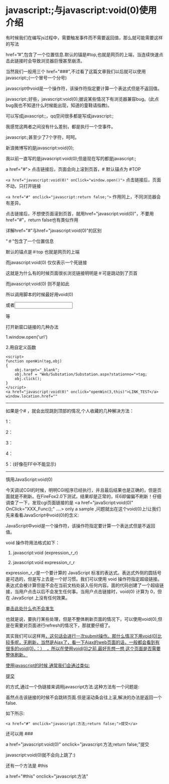 # javascript:;与javascript:void(0)使用介绍

有时候我们在编写js过程中，需要触发事件而不需要返回值，那么就可能需要这样的写法

href=”#”,包含了一个位置信息.默认的锚是#top,也就是网页的上端，当连续快速点击此链接时会导致浏览器巨慢甚至崩溃。

当然我们一般用三个 href="###",不过看了这篇文章我们以后就可以使用javascript:;(一个冒号一个分号)

javascript中void是一个操作符，该操作符指定要计算一个表达式但是不返回值。 

javascript:;好些，javascript:void(0);据说某些情况下有浏览器兼容bug。(此点bug我也不知道什么时候能出现，知道的童鞋请指教)。 

可以写成javascript:;，qq空间很多都是写成javascript:; 

我感觉这两者之间没有什么差别，都是执行一个空事件。 

javascript:;甚至少了7个字符，呵呵。 

新浪微博写的是javascript:void(0); 

我以前一直写的是javascript:void(0);但是现在写的都是javascript:;

a href="#"> 点击链接后，页面会向上滚到页首，# 默认锚点为 #TOP

`<a href="javascript:void(0)" onClick="window.open()">` 点击链接后，页面不动，只打开链接

`<a href="#" onclick="javascript:return false;">` 作用同上，不同浏览器会有差异。

点击链接后，不想使页面滚到页首，就用href="javascript:void(0)"，不要用href="#"，return false也有类似作用

详解href="#"与href="javascript:void(0)"的区别

"＃"包含了一个位置信息

默认的锚点是＃top 也就是网页的上端

而javascript:void(0) 仅仅表示一个死链接

这就是为什么有的时候页面很长浏览链接明明是＃可是跳动到了页首

而javascript:void(0) 则不是如此

所以调用脚本的时候最好用void(0)

或者<input onclick>

<div onclick>等

打开新窗口链接的几种办法

1.window.open('url')

2.用自定义函数

    <script>
    function openWin(tag,obj)
    {
        obj.target="_blank";
        obj.href = "Web/Substation/Substation.aspx?stationno="+tag;
        obj.click();
    }
    </script>
    <a href="javascript:void(0)" onclick="openWin(3,this)">LINK_TEST</a>
    window.location.href=""

---

如果是个# ，就会出现跳到顶部的情况,个人收藏的几种解决方法：

1：<a href="####"></a>

2：<a href="javascript:void(0)"></a>

3：<a href="javascript:void(null)"></a>

4：<a href="#" onclick="return false"></a>

5：<span style="cursor:hand"></span>(好像在FF中不能显示)

---

慎用JavaScript:void(0)

今天调试CGI的时候，明明CGI程序已经执行，并且最后结果也是正确的，但是页面就是不刷新。在FireFox2.0下测试，结果却是正常的，IE6却偏偏不刷新！仔细调查了一下，发现cgi页面链接的是 <a href="javaScript:void(0)" OnClick="XXX_Func();" ….> only a sample </a>,问题就出在这个void(0)上!让我们先来看看JavaScript中void(0)的含义:

JavaScript中void是一个操作符，该操作符指定要计算一个表达式但是不返回值。

void 操作符用法格式如下：

1. javascript:void (expression_r_r)

2. javascript:void expression_r_r

expression_r_r是一个要计算的 JavaScript 标准的表达式。表达式外侧的圆括号是可选的，但是写上去是一个好习惯。我们可以使用 void 操作符指定超级链接。表达式会被计算但是不会在当前文档处装入任何内容。面的代码创建了一个超级链接，当用户点击以后不会发生任何事。当用户点击链接时，void(0) 计算为 0，但在 JavaScript 上没有任何效果。

<a href="javascript:void(0)">单击此处什么也不会发生</a>

也就是说，要执行某些处理，但是不整体刷新页面的情况下，可以使用void(0),但是在需要对页面进行refresh的情况下，那就要仔细了。

其实我们可以这样用<a href="javascript:void(document.form.submit())">，这句话会进行一次submit操作。那什么情况下用void(0)比较多呢，无刷新，当然是Ajax了，看一下Ajax的web页面的话，一般都会看到有很多的void(0)，：）　，所以在使用void(0)之前,最好先想一想,这个页面是否需要整体刷新。
 
使用javascript的时候,通常我们会通过类似:

<a href="#" onclick="javascript:方法">提交</a>

的方式,通过一个伪链接来调用javascript方法.这种方法有一个问题是:

虽然点击该链接的时候不会跳转页面.但是滚动条会往上滚,解决的办法是返回一个false.

如下所示:

    <a href="#" onclick="javascript:方法;return false;">提交</a>

还可以用 ###

a href="javascript:void(0)" onclick="javascript:方法;return false;"提交

javascript:void(0)就不会向上跳了:)

还有一个方法是 #this

a href="#this" onclick="javascript:方法"


